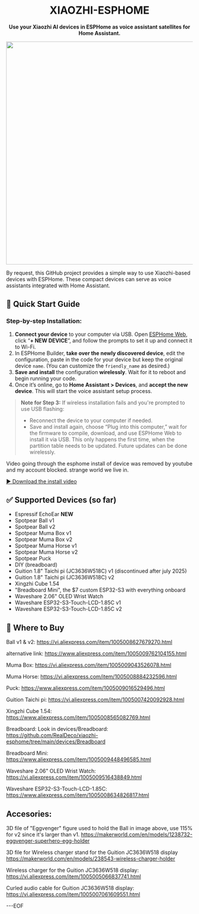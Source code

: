 <div align="center">

# XIAOZHI-ESPHOME

**Use your Xiaozhi AI devices in ESPHome as voice assistant satellites for Home Assistant.**

<img width="600" src="https://github.com/user-attachments/assets/b66981ab-cdde-4507-821a-26e8d3c57ad6" />

</div>


By request, this GitHub project provides a simple way to use Xiaozhi-based devices with ESPHome. These compact devices can serve as voice assistants integrated with Home Assistant.

## 🚀 Quick Start Guide

### Step-by-step Installation:

1. **Connect your device** to your computer via USB. Open [ESPHome Web](https://web.esphome.io), click “**+ NEW DEVICE**”, and follow the prompts to set it up and connect it to Wi-Fi.
2. In ESPHome Builder, **take over the newly discovered device**, edit the configuration, paste in the code for your device but keep the original device `name`. (You can customize the `friendly_name` as desired.)
3. **Save and install** the configuration **wirelessly**. Wait for it to reboot and begin running your code.
4. Once it’s online, go to **Home Assistant > Devices**, and **accept the new device**. This will start the voice assistant setup process.

> **Note for Step 3:**
> If wireless installation fails and you're prompted to use USB flashing:
>
> * Reconnect the device to your computer if needed.
> * Save and install again, choose “Plug into this computer,” wait for the firmware to compile, download, and use ESPHome Web to install it via USB.
>   This only happens the first time, when the partition table needs to be updated. Future updates can be done wirelessly.

Video going through the esphome install of device was removed by youtube and my account blocked. strange world we live in.

[▶️ Download the install video](https://github.com/RealDeco/xiaozhi-esphome/raw/main/install-xiaozhi-esphome.mp4?raw=true)


## ✅ Supported Devices (so far)

* Espressif EchoEar **NEW**
* Spotpear Ball v1
* Spotpear Ball v2
* Spotpear Muma Box v1
* Spotpear Muma Box v2
* Spotpear Muma Horse v1
* Spotpear Muma Horse v2
* Spotpear Puck
* DIY (breadboard)
* Guition 1.8" Taichi pi (JC3636W518C) v1 (discontinued after july 2025)
* Guition 1.8" Taichi pi (JC3636W518C) v2
* Xingzhi Cube 1.54
* "Breadboard Mini", the $7 custom ESP32-S3 with everything onboard
* Waveshare 2.06" OLED Wrist Watch
* Waveshare ESP32-S3-Touch-LCD-1.85C v1
* Waveshare ESP32-S3-Touch-LCD-1.85C v2

## 🛒 Where to Buy

Ball v1 & v2: https://vi.aliexpress.com/item/1005008627679270.html

alternative link: https://www.aliexpress.com/item/1005009762104155.html

Muma Box: https://vi.aliexpress.com/item/1005009043526078.html

Muma Horse: https://vi.aliexpress.com/item/1005008884232596.html

Puck: https://www.aliexpress.com/item/1005009016529496.html

Guition Taichi pi: https://vi.aliexpress.com/item/1005007420092928.html

Xingzhi Cube 1.54: https://www.aliexpress.com/item/1005008565082769.html

Breadboard: Look in devices/Breadboard: https://github.com/RealDeco/xiaozhi-esphome/tree/main/devices/Breadboard

Breadboard Mini: https://www.aliexpress.com/item/1005009448496585.html

Waveshare 2.06" OLED Wrist Watch: https://vi.aliexpress.com/item/1005009516438849.html

Waveshare ESP32-S3-Touch-LCD-1.85C: https://www.aliexpress.com/item/1005008634826817.html

## Accesories:

3D file of "Eggvenger" figure used to hold the Ball in image above, use 115% for v2 since it's larger than v1.
https://makerworld.com/en/models/1238732-eggvenger-superhero-egg-holder

3D file for Wireless charger stand for the Guition JC3636W518 display
https://makerworld.com/en/models/238543-wireless-charger-holder

Wireless charger for the Guition JC3636W518 display: https://vi.aliexpress.com/item/1005005066837741.html

Curled audio cable for Guition JC3636W518 display: https://vi.aliexpress.com/item/1005007061609551.html

---EOF

